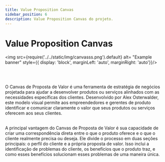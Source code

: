```yaml
---
title: Value Proposition Canvas
sidebar_position: 6
description: Value Proposition Canvas do projeto.
---
```


# Value Proposition Canvas

<img src={require('../../static/img/canvasss.png').default} alt= "Example banner" style={{ display: 'block', marginLeft: 'auto', marginRight: 'auto'}}/>

<br />
<br />

O Canvas de Proposta de Valor é uma ferramenta de estratégia de negócios projetada para ajudar a desenvolver produtos ou serviços alinhados com as necessidades específicas dos clientes. Desenvolvido por Alex Osterwalder, este modelo visual permite aos empreendedores e gerentes de produto identificar e comunicar claramente o valor que seus produtos ou serviços oferecem aos seus clientes.

<br />
A principal vantagem do Canvas de Proposta de Valor é sua capacidade de criar uma correspondência direta entre o que o produto oferece e o que o cliente realmente precisa ou deseja. Ele divide o processo em duas seções principais: o perfil do cliente e a própria proposta de valor. Isso inclui a identificação de problemas do cliente, os benefícios que o produto traz, e como esses benefícios solucionam esses problemas de uma maneira única.



